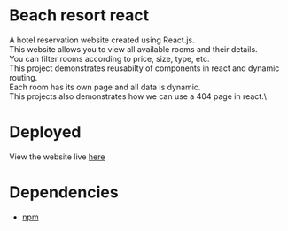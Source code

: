 # Beach resort react

A hotel reservation website created using React.js.\
This website allows you to view all available rooms and their details.\
You can filter rooms according to price, size, type, etc.\
This project demonstrates reusabilty of components in react and dynamic routing.\
Each room has its own page and all data is dynamic.\
This projects also demonstrates how we can use a 404 page in react.\

# Deployed

View the website live [here](https://alandsilva26.github.io/beach-resort-react)

# Dependencies

- [npm](https://nodejs.org/en/)

